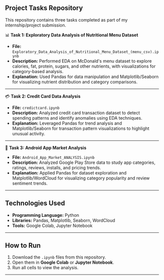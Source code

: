 ## Project Tasks Repository

This repository contains three tasks completed as part of my internship/project submission.

📊 **Task 1: Exploratory Data Analysis of Nutritional Menu Dataset**

* **File:** `Exploratory_Data_Analysis_of_Nutritional_Menu_Dataset_(menu_csv).ipynb`
* **Description:** Performed EDA on McDonald's menu dataset to explore calories, fat, protein, sugars, and other nutrients, with visualizations for category-based analysis.
* **Explanation:** Used Pandas for data manipulation and Matplotlib/Seaborn for visualizing nutrient distribution and category comparisons.

---

💳 **Task 2: Credit Card Data Analysis**

* **File:** `credictcard.ipynb`
* **Description:** Analyzed credit card transaction dataset to detect spending patterns and identify anomalies using EDA techniques.
* **Explanation:** Leveraged Pandas for trend analysis and Matplotlib/Seaborn for transaction pattern visualizations to highlight unusual activity.

---

📱 **Task 3: Android App Market Analysis**

* **File:** `Android_App_Market_ANALYSIS.ipynb`
* **Description:** Analyzed Google Play Store data to study app categories, ratings, reviews, installs, and pricing trends.
* **Explanation:** Applied Pandas for dataset exploration and Matplotlib/WordCloud for visualizing category popularity and review sentiment trends.

---

## **Technologies Used**

* **Programming Language:** Python
* **Libraries:** Pandas, Matplotlib, Seaborn, WordCloud
* **Tools:** Google Colab, Jupyter Notebook

---

## **How to Run**

1. Download the `.ipynb` files from this repository.
2. Open them in **Google Colab** or **Jupyter Notebook**.
3. Run all cells to view the analysis.

---

